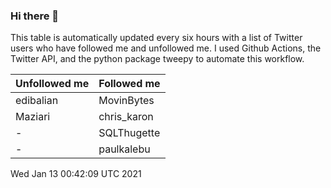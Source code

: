 ### Hi there 👋

This table is automatically updated every six hours with a list of Twitter users who have followed me and unfollowed me. I used Github Actions, the Twitter API, and the python package tweepy to automate this workflow.

| Unfollowed me |  Followed me |
| --- | --- |
|edibalian|MovinBytes|
|Maziari|chris_karon|
|-|SQLThugette|
|-|paulkalebu|
Wed Jan 13 00:42:09 UTC 2021
